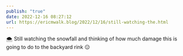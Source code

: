 ```yaml
---
publish: "true"
date: 2022-12-16 08:27:12
url: https://ericmwalk.blog/2022/12/16/still-watching-the.html
---
```


<p>🌨 Still watching the snowfall and thinking of how much damage this is going to do to the backyard rink 😑</p>